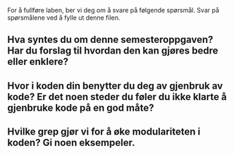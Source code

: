 For å fullføre laben, ber vi deg om å svare på følgende spørsmål. Svar på spørsmålene ved å fylle ut denne filen.

## Hva syntes du om denne semesteroppgaven? Har du forslag til hvordan den kan gjøres bedre eller enklere?

<!-- ditt svar her -->

## Hvor i koden din benytter du deg av gjenbruk av kode? Er det noen steder du føler du ikke klarte å gjenbruke kode på en god måte?

<!-- ditt svar her -->

## Hvilke grep gjør vi for å øke modulariteten i koden? Gi noen eksempeler.

<!-- ditt svar her  -->